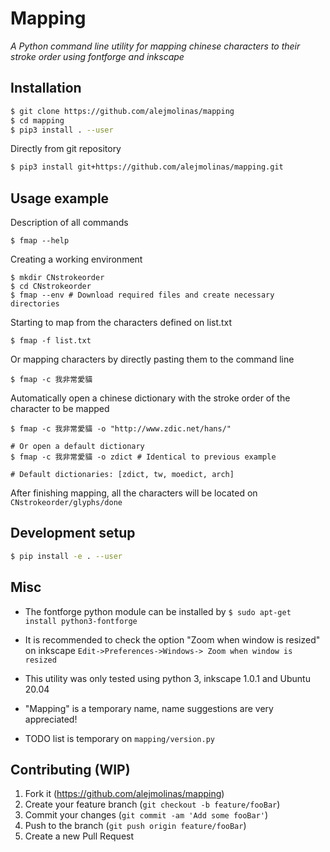 # Mapping


*A Python command line utility 
for mapping chinese characters to their stroke order using fontforge and inkscape*


## Installation

```bash
$ git clone https://github.com/alejmolinas/mapping
$ cd mapping
$ pip3 install . --user
```

Directly from git repository
```bash
$ pip3 install git+https://github.com/alejmolinas/mapping.git
```

## Usage example

Description of all commands
```CommandLine
$ fmap --help
```

Creating a working environment
```CommandLine
$ mkdir CNstrokeorder
$ cd CNstrokeorder
$ fmap --env # Download required files and create necessary directories
```
Starting to map from the characters defined on list.txt
```CommandLine
$ fmap -f list.txt
```

Or mapping characters by directly pasting them to the command line
```CommandLine
$ fmap -c 我非常愛貓
```

Automatically open a chinese dictionary with the stroke order of the character to be mapped

```CommandLine
$ fmap -c 我非常愛貓 -o "http://www.zdic.net/hans/"

# Or open a default dictionary
$ fmap -c 我非常愛貓 -o zdict # Identical to previous example

# Default dictionaries: [zdict, tw, moedict, arch]
```

After finishing mapping, all the characters will be located on `CNstrokeorder/glyphs/done`

## Development setup


```sh
$ pip install -e . --user
```

## Misc
- The fontforge python module can be installed by
   `$ sudo apt-get install python3-fontforge`

- It is recommended to check the option "Zoom when window is resized" on inkscape `Edit->Preferences->Windows-> Zoom when window is resized`

- This utility was only tested using python 3, inkscape 1.0.1 and Ubuntu 20.04
- "Mapping" is a temporary name, name suggestions are very appreciated!
- TODO list is temporary on `mapping/version.py`

## Contributing (WIP)

1. Fork it (<https://github.com/alejmolinas/mapping>)
2. Create your feature branch (`git checkout -b feature/fooBar`)
3. Commit your changes (`git commit -am 'Add some fooBar'`)
4. Push to the branch (`git push origin feature/fooBar`)
5. Create a new Pull Request

<!-- Markdown link & img dfn's -->
[npm-image]: https://img.shields.io/npm/v/datadog-metrics.svg?style=flat-square
[npm-url]: https://npmjs.org/package/datadog-metrics
[npm-downloads]: https://img.shields.io/npm/dm/datadog-metrics.svg?style=flat-square
[travis-image]: https://img.shields.io/travis/dbader/node-datadog-metrics/master.svg?style=flat-square
[travis-url]: https://travis-ci.org/dbader/node-datadog-metrics
[wiki]: https://github.com/yourname/yourproject/wiki